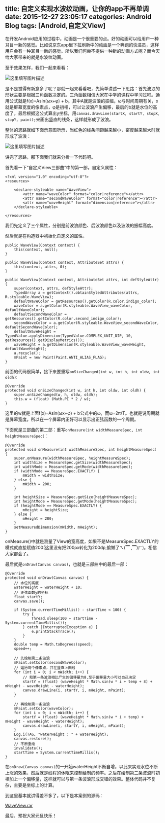 title: 自定义实现水波纹动画，让你的app不再单调
date: 2015-12-27 23:05:17
categories: Android Blog
tags: [Android,自定义View]
---
在开发Android应用的过程中，动画是一个很重要的点。好的动画可以给用户一种耳目一新的感觉。比如说京东app里下拉刷新中的动画是一个奔跑的快递员，这样用户会有一种耳目一新的感觉。所以我们何尝不提供一种新的动画方式呢？而今天给大家带来的就是水波纹动画。

至于效果怎样，我们一起来看看：

![这里填写图片描述](/uploads/20151227/20151227231546.gif)

是不是觉得有新意多了呢？那就一起来看看吧，先简单讲述一下思路：首先波浪的形状主要是根据三角函数决定的。三角函数相信大家在中学的课程中学习过吧。通用公式就是f(x)=Asin(ωx+φ) + b。其中A就是波浪的振幅，ω与时间周期有关，x就是屏幕宽度的像素点，φ是初相，可以让波浪产生偏移，最后的b就是水位的高度了。最后根据这公式算出y坐标，用`canvas.drawLine(startX, startY, stopX, stopY, paint);`来画出竖直的线条，这样就形成了波浪。

整体的思路就如下面示意图所示，当红色的线条间距越来越小，密度越来越大时就形成了波浪：

![这里填写图片描述](/uploads/20151227/20151227230103.png)

讲完了思路，那下面我们就来分析一下代码吧。

首先看一下“自定义View三部曲”中的第一部，自定义属性：

	<?xml version="1.0" encoding="utf-8"?>
	<resources>
	
	    <declare-styleable name="WaveView">
	        <attr name="waveColor" format="color|reference"></attr>
	        <attr name="secondWaveColor" format="color|reference"></attr>
	        <attr name="waveHeight" format="dimension|reference"></attr>
	    </declare-styleable>
	    
	</resources>

我们先定义了三个属性，分别是前波浪颜色、后波浪颜色以及波浪的振幅高度。

然后就是在构造器中初始化自定义的属性。

	public WaveView(Context context) {
        this(context, null);
    }

    public WaveView(Context context, AttributeSet attrs) {
        this(context, attrs, 0);
    }

    public WaveView(Context context, AttributeSet attrs, int defStyleAttr) {
        super(context, attrs, defStyleAttr);
        TypedArray a = getContext().obtainStyledAttributes(attrs, R.styleable.WaveView);
        defaultWaveColor = getResources().getColor(R.color.indigo_color);
        waveColor = a.getColor(R.styleable.WaveView_waveColor, defaultWaveColor);
        defaultSecondWaveColor = getResources().getColor(R.color.second_indigo_color);
        secondWaveColor = a.getColor(R.styleable.WaveView_secondWaveColor, defaultSecondWaveColor);
        defaultWaveHeight = TypedValue.applyDimension(TypedValue.COMPLEX_UNIT_DIP, 10, getResources().getDisplayMetrics());
        waveHeight = a.getDimension(R.styleable.WaveView_waveHeight, defaultWaveHeight);
        a.recycle();
        mPaint = new Paint(Paint.ANTI_ALIAS_FLAG);
    }

前面的代码很简单，接下来要重写`onSizeChanged(int w, int h, int oldw, int oldh)`:

	@Override
    protected void onSizeChanged(int w, int h, int oldw, int oldh) {
        super.onSizeChanged(w, h, oldw, oldh);
        this.w = (float) (Math.PI * 2 / w);
    }

这里的w就是上面f(x)=Asin(ωx+φ) + b公式中的ω，而ω=2π/T。也就是说周期就是屏幕宽度。所以在一个屏幕内正好可以显示出正弦函数的一个周期。

下面就是三部曲的第二部：重写`onMeasure(int widthMeasureSpec, int heightMeasureSpec)`：

	@Override
    protected void onMeasure(int widthMeasureSpec, int heightMeasureSpec) {
        super.onMeasure(widthMeasureSpec, heightMeasureSpec);
        int widthSize = MeasureSpec.getSize(widthMeasureSpec);
        int widthMode = MeasureSpec.getMode(widthMeasureSpec);
        if (widthMode == MeasureSpec.EXACTLY) {
            mWidth = widthSize;
        } else {
            mWidth = 200;
        }

        int heightSize = MeasureSpec.getSize(heightMeasureSpec);
        int heightMode = MeasureSpec.getMode(heightMeasureSpec);
        if (heightMode == MeasureSpec.EXACTLY) {
            mHeight = heightSize;
        } else {
            mHeight = 200;
        }
        setMeasuredDimension(mWidth, mHeight);
    }

onMeasure()中就是测量了View的宽高度，如果不是MeasureSpec.EXACTLY的模式就直接赋值200(这里没有把200px转化为200dp,偷懒了ㄟ(▔ ,▔)ㄏ)。相信大家都会了。

最后就是`onDraw(Canvas canvas)`，也就是三部曲中的最后一部：

	@Override
    protected void onDraw(Canvas canvas) {
		// 水位的高度
        waterHeight = waterHeight + 10;
		// 正弦函数y的坐标
        float startY;
        canvas.save();

        if (System.currentTimeMillis() - startTime < 100) {
            try {
                Thread.sleep(100 + startTime - System.currentTimeMillis());
            } catch (InterruptedException e) {
                e.printStackTrace();
            }
        }
        double temp = Math.toDegrees(speed);
        speed++;

		// 先绘制第二条波浪
        mPaint.setColor(secondWaveColor);
		// 遍历每个像素点，并在竖直上画线
        for (int i = 0; i < mWidth; i++) {
			// 和第一条波浪相比产生的偏移量为8,至于偏移量大小可以自己决定
            startY = (float) (waveHeight * Math.sin(w * i + temp + 8) + mHeight - waveHeight - waterHeight);
            canvas.drawLine(i, startY, i, mHeight, mPaint);
        }

		// 再绘制第一条波浪
        mPaint.setColor(waveColor);
        for (int i = 0; i < mWidth; i++) {
            startY = (float) (waveHeight * Math.sin(w * i + temp) + mHeight - waveHeight - waterHeight);
            canvas.drawLine(i, startY, i, mHeight, mPaint);
        }
        Log.i(TAG, "waterHeight : " + waterHeight);
        canvas.restore();
		// 不断重绘
        invalidate();
        startTime = System.currentTimeMillis();
    }

在`onDraw(Canvas canvas)`的一开始waterHeight不断自增，以此来实现水位不断上涨的效果，然后就是线程的休眠来控制绘制的频率。之后在绘制第二条波浪时初相加上一个偏移量，这样就可以与第一条波浪形成交错的效果。整体代码并不复杂，主要是坐标上的计算。

到这里基本就讲得差不多了，以下是本案例的源码：

[WaveView.rar](/uploads/20151227/WaveView.rar)

最后，预祝大家元旦快乐！